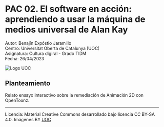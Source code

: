 # PAC 02. El software en acción: aprendiendo a usar la máquina de medios universal de Alan Kay



Autor: Benajín Expóstio Jaramillo  
Centro: Universitat Oberta de Catalunya (UOC)  
Asignatura: Cultura digiral - Grado TIDM  
Fecha: 26/04/2023  

![Logo UOC](https://cv.uoc.edu/mc-icons/inici/logoUOC.png)  
  
 
## Planteamiento
Relato ensayo interactivo sobre la remediación de Animación 2D con OpenToonz.





----

Licencia: Material Creative Commons desarrollado bajo licencia CC BY-SA 4.0. Imágenes BY [UOC](https://www.uoc.edu/) 

